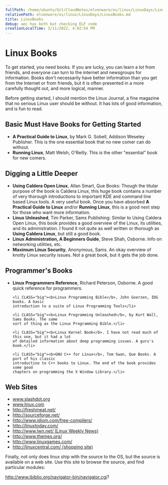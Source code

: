 ```yaml
---
fullPath: /home/ubuntu/Git/CloudNotes/elvenware/os/linux/LinuxDays/LinuxBooks.md
relativePath: elvenware/os/linux/LinuxDays/LinuxBooks.md
title: LinuxBooks
debug: aec has both but checking ELF code
creationLocalTime: 3/11/2022, 4:02:54 PM
---
```


<!-- toc -->
<!-- tocstop -->


<HTML>
<HEAD><TITLE>Linux Books</TITLE>
<script language="JavaScript" src="/charlie/libs/scripts/MeyerStyleSwitch.js" type="text/javascript"></script>  
<!--#include virtual="../../scripts/HeaderInfo.html" -->
</HEAD>
<BODY>

<h1>Linux Books</h1>

  <p>To get started, you need books. If you are lucky, you can learn a lot 
from friends, and everyone can turn to the internet and newsgroups for 
information. Books don't necessarily have better information than you 
get from the Internet or from friends, but it is often presented in a more 
carefully thought out, and more logical, manner.</p>

<P>Before getting started, I should mention the Linux Journal, a fine 
magazine that no serious Linux user should be without. It has lots of 
good information, and is fun to read.</P>

  <h2>Basic Must Have Books for Getting Started</h2>

  <ul>
    <li CLASS="big"><b>A Practical Guide to Linux</b>, by Mark G. Sobell, Addison Weseley 
    Publisher. This is the one essential book that no new comer can do without.</li>
    <li CLASS="big"><b>Running Linux</b>, Matt Welsh, O'Reilly. This is the other "essential" book
    for new comers. </li>
  </ul>

  <h2>Digging a Little Deeper</h2>
  
  <ul>
  <li CLASS="big"><b>Using Caldera Open Linux</b>, Allan Smart, Que Books: Though the titular 
    purpose of the book is Caldera Linux, this huge book contains a number of very 
    thorough introductions to important KDE and command line based Linux tools. A 
    very useful book. Once you have absorbed <b>A Practical Guide to Linux</b> and/or
    <b>Running Linux</b>, this is a good next step for those who want more information.</li>
    <li CLASS="big"><b>Linux Unleashed</b>, Tim Parker, Sams Publishing: Similar to Using 
    Caldera Open Linux, this book provides a good overview of the Linux, its 
    utilities, and its administration. I found it not quite as well written or 
    thorough as <b>Using Caldera Linux</b>, but still a good book.</li>
      <li CLASS="big"><b>Linux Administration, A Beginners Guide</b>, Steve Shah, Osborne. Info
    on networking utilities, etc. 
    <li CLASS="big"><b>Maximum Linux Security</b>, Anonymous, Sams. An okay overview of knotty 
    Linux security issues. Not a great book, but it gets the job done.</li>
  
  </ul>  
    
  <h2>Programmer's Books</h2>
  <ul>
    <li CLASS="big"><b>Linux Programmers Reference</b>, Richard Peterson, Osborne. A good quick 
    reference for programmers.</li>

    <li CLASS="big"><b>Linux Programming Bible</b>, John Goerzen, IDG books. A basic 
    introduction to a suite of Linux Programming Tools</li>

    <li CLASS="big"><b>Linux Programming Unleashed</b>, by Kurt Wall, Sams Books. The same
    sort of thing as the Linux Programming Bible.</li>
    
    <li CLASS="big"><b>Linux Kernel Book</b>. I have not read much of this one, but it had a lot
    of detailed information about deep programming issues. A guru's book.</li>
    
    <li CLASS="big"><b>GNU C++ for Linux</b>, Tom Swan, Que Books. A port of his classic 
    introductino to C++ books to Linux. The end of the book provides some good 
    chapters on programming the X Window Library.</li>
  </ul>
    
    
<H2>Web Sites</H2>

<UL>
<LI><A HREF="http://www.slashdot.org">www.slashdot.org</A></LI>
<LI><A HREF="http://wwww.linux.com">www.linux.com</A></LI>
<LI><A HREF="http://freshmeat.net/">http://freshmeat.net/</A></LI>
<LI><A HREF="http://sourceforge.net/">http://sourceforge.net/</A></LI>
<LI><A HREF="http://www.idiom.com/free-compilers/">http://www.idiom.com/free-compilers/</A></LI>
<LI><A HREF="http://linuxtoday.com/">http://linuxtoday.com/</A></LI>
<LI><A HREF="http://www.lwn.net/">http://www.lwn.net/ (Linux Weekly News)</A></LI>
<LI><A HREF="http://www.themes.org/">http://www.themes.org/</A></LI>
<LI><A HREF="http://www.linuxgames.com/">http://www.linuxgames.com/</A></LI>
<LI><A HREF="http://linuxcentral.com/">http://linuxcentral.com/ (shopping site)</A></LI> 
</UL>

<P>Finally, not only does linux ship with the source to the OS, but 
the source is available on a web site. Use this site to browse the 
source, and find particular modules:</P> 

<A HREF="http://www.ibiblio.org/navigator-bin/navigator.cgi?">http://www.ibiblio.org/navigator-bin/navigator.cgi?
</A>

</BODY> </HTML>

